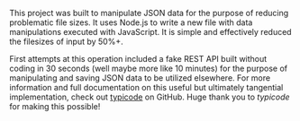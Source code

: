 This project was built to manipulate JSON data for the purpose of reducing problematic file sizes. It uses Node.js to write a new file with data manipulations executed with JavaScript. It is simple and effectively reduced the filesizes of input by 50%+.

First attempts at this operation included a fake REST API built without coding in 30 seconds (well maybe more like 10 minutes) for the purpose of manipulating and saving JSON data to be utilized elsewhere. For more information and full documentation on this useful but ultimately tangential implementation, check out [typicode](https://github.com/typicode/json-server/blob/master/README.md) on GitHub. Huge thank you to *typicode* for making this possible!
